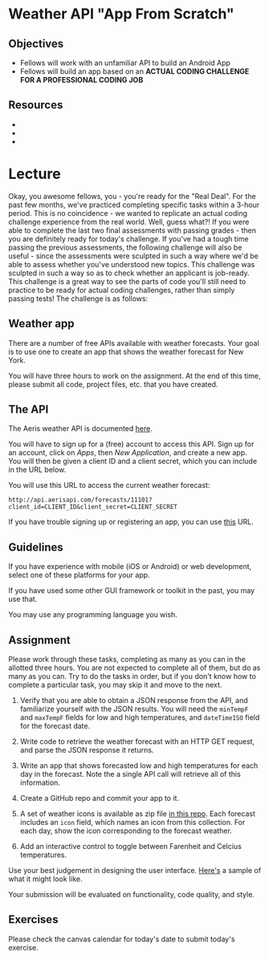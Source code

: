 # Weather API "App From Scratch"

## Objectives
* Fellows will work with an unfamiliar API to build an Android App
* Fellows will build an app based on an **ACTUAL CODING CHALLENGE FOR A PROFESSIONAL CODING JOB**

## Resources
* []()
* []()
* []()

# Lecture

Okay, you awesome fellows, you - you're ready for the "Real Deal". For the past few months, we've practiced completing specific tasks within a 3-hour period. This is no coincidence - we wanted to replicate an actual coding challenge experience from the real world. Well, guess what?! If you were able to complete the last two final assessments with passing grades - then you are definitely ready for today's challenge. If you've had a tough time passing the previous assessments, the following challenge will also be useful - since the assessments were sculpted in such a way where we'd be able to assess whether you've understood new topics. This challenge was sculpted in such a way so as to check whether an applicant is job-ready. This challenge is a great way to see the parts of code you'll still need to practice to be ready for actual coding challenges, rather than simply passing tests! The challenge is as follows:

## Weather app

There are a number of free APIs available with weather forecasts. Your goal is to use one to create an app that shows the weather forecast for New York.

You will have three hours to work on the assignment.  At the end of this time, please submit all code, project files, etc. that you have created.

## The API

The Aeris weather API is documented [here](http://www.aerisweather.com/support/docs/api/).

You will have to sign up for a (free) account to access this API. Sign up for an account, click on _Apps_, then _New Application_, and create a new app. You will then be given a client ID and a client secret, which you can include in the URL below.

You will use this URL to access the current weather forecast:

```
http://api.aerisapi.com/forecasts/11101?client_id=CLIENT_ID&client_secret=CLIENT_SECRET
```

If you have trouble signing up or registering an app, you can use [this](http://api.aerisapi.com/forecasts/11101?client_id=i5pHKBD39KOmHRkLoHcSi&client_secret=zjEUHJhnSKZR7yxrfXOU5QtFo3XGiyDjErG59s9M) URL.

## Guidelines

If you have experience with mobile (iOS or Android) or web development, select one of these platforms for your app.  

If you have used some other GUI framework or toolkit in the past, you may use that.  

You may use any programming language you wish.

## Assignment

Please work through these tasks, completing as many as you can in the allotted three hours. You are not expected to complete all of them, but do as many as you can. Try to do the tasks in order, but if you don't know how to complete a particular task, you may skip it and move to the next.

1. Verify that you are able to obtain a JSON response from the API, and familiarize yourself with the JSON results.  You will need the `minTempF` and `maxTempF` fields for low and high temperatures, and `dateTimeISO` field for the forecast date.

1. Write code to retrieve the weather forecast with an HTTP GET request, and parse the JSON response it returns.

1. Write an app that shows forecasted low and high temperatures for each day in the forecast. Note the a single API call will retrieve all of this information.

1. Create a GitHub repo and commit your app to it.

1. A set of weather icons is available as zip file [in this repo](https://github.com/joinpursuit/Pursuit-Core-Android/blob/master/cohort_5.4/unit_05/images/icons.zip). Each forecast includes an `icon` field, which names an icon from this collection.  For each day, show the icon corresponding to the forecast weather.

1. Add an interactive control to toggle between Farenheit and Celcius temperatures.

Use your best judgement in designing the user interface. [Here's](https://github.com/joinpursuit/Pursuit-Core-Android/blob/master/cohort_5.4/unit_05/images/example.png) a sample of what it might look like.

Your submission will be evaluated on functionality, code quality, and style.

## Exercises

Please check the canvas calendar for today's date to submit today's exercise.
